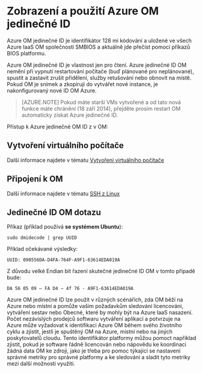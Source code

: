 <properties
   pageTitle="Přístup k OM ID"
   description="Popisuje zobrazení a použití Azure OM jedinečné ID"
   services="virtual-machines-linux"
   documentationCenter="virtual-machines"
   authors="kmouss"
   manager="timlt"
   editor=""/>

<tags
   ms.service="virtual-machines-linux"
   ms.devlang="NA"
   ms.topic="article"
   ms.tgt_pltfrm="vm-linux"
   ms.workload="infrastructure"
   ms.date="02/08/2016"
   ms.author="kmouss"/>
   
# <a name="accessing-and-using-azure-vm-unique-id"></a>Zobrazení a použití Azure OM jedinečné ID

Azure OM jedinečné ID je identifikátor 128 mi kódování a uložené ve všech Azure IaaS OM společnosti SMBIOS a aktuálně jde přečíst pomocí příkazů BIOS platformu.

Azure OM jedinečné ID je vlastnost jen pro čtení. Azure jedinečné ID OM nemění při vypnutí restartování počítače (buď plánované pro neplánované), spustit a zastavit zrušit přidělení, služby retušování nebo obnovit na místě. Pokud OM je snímek a zkopírují do vytvářet nové instance, je nakonfigurovaný nové ID OM Azure.

> [AZURE.NOTE] Pokud máte starší VMs vytvořené a od tato nová funkce máte chránění (18 září 2014), přejděte prosím restart OM automaticky získat Azure jedinečné ID.


Přístup k Azure jedinečné OM ID z v OM:


## <a name="create-a-vm"></a>Vytvoření virtuálního počítače
 

Další informace najdete v tématu [Vytvoření virtuálního počítače](virtual-machines-linux-creation-choices.md)


## <a name="connect-to-the-vm"></a>Připojení k OM
 

Další informace najdete v tématu [SSH z Linux](virtual-machines-linux-mac-create-ssh-keys.md)


## <a name="query-vm-unique-id"></a>Jedinečné ID OM dotazu

Příkaz (příklad používá **se systémem Ubuntu**):

    sudo dmidecode | grep UUID
    
Příklad očekávané výsledky:

    UUID: 090556DA-D4FA-764F-A9F1-63614EDA019A
    
Z důvodu velké Endian bit řazení skutečné jedinečné ID OM v tomto případě bude:

    DA 56 05 09 – FA D4 – 4f 76 - A9F1-63614EDA019A
    
    
Azure OM jedinečné ID lze použít v různých scénářích, zda OM běží na Azure nebo místní a pomůže vašim požadavkům sledování licencování, vytváření sestav nebo Obecné, které by mohly být na Azure IaaS nasazení. Počet nezávislých prodejců softwaru vytváření aplikací a potvrzuje na Azure může vyžadovat k identifikaci Azure OM během svého životního cyklu a zjistit, jestli je spuštěný OM na Azure, místní nebo na jiných poskytovatelů cloudu. Tento identifikátor platformy můžou pomoct například zjistit, pokud je software řádně licencován nebo nápovědu ke koordinaci žádná data OM ke zdroji, jako je třeba pro pomoc týkající se nastavení správné metriky pro správné platformy a ke sledování a sladit tyto metriky mezi další možnosti využití.
